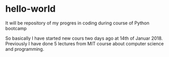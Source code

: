 # hello-world
It will be repository of my progres in coding during course of Python bootcamp

So basically I have started new cours two days ago at 14th of Januar 2018. Previously I have done 5 lectures from MIT course about computer science and programming.
